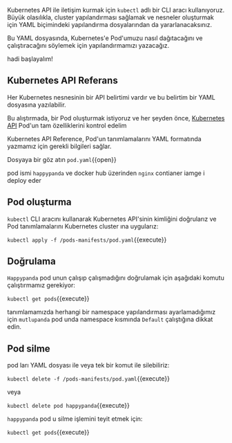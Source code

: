 
Kubernetes API ile iletişim kurmak için ```kubectl``` adlı bir CLI aracı kullanıyoruz. Büyük olasılıkla, cluster yapılandırması sağlamak ve nesneler oluşturmak için YAML biçimindeki yapılandırma dosyalarından da yararlanacaksınız.

Bu YAML dosyasında, Kubernetes'e Pod'umuzu nasıl dağıtacağını ve çalıştıracağını söylemek için yapılandırmamızı yazacağız.

hadi başlayalım!

## Kubernetes API Referans 

Her Kubernetes nesnesinin bir API belirtimi vardır ve bu belirtim bir YAML dosyasına yazılabilir.

Bu alıştırmada, bir Pod oluşturmak istiyoruz ve her şeyden önce, [Kubernetes API](https://kubernetes.io/docs/reference/generated/kubernetes-api/v1.18/#pod-v1-core) Pod'un tam özelliklerini kontrol edelim

Kubernetes API Reference, Pod'un tanımlamalarını YAML formatında yazmamız için gerekli bilgileri sağlar.

Dosyaya bir göz atın `pod.yaml`{{open}}

pod ismi ```happypanda``` ve docker hub üzerinden `nginx` contianer iamge i deploy eder

## Pod oluşturma

```kubectl``` CLI aracını kullanarak Kubernetes API'sinin kimliğini doğrularız ve Pod tanımlamalarını Kubernetes cluster ına uygularız:

`kubectl apply -f /pods-manifests/pod.yaml`{{execute}}

## Doğrulama

`Happypanda` pod unun çalışıp çalışmadığını doğrulamak için aşağıdaki komutu çalıştırmamız gerekiyor:

`kubectl get pods`{{execute}}

tanımlamamızda herhangi bir namespace yapılandırması ayarlamadığımız için `mutlupanda` pod unda namespace kısmında `Default` çalıştığına dikkat edin.

## Pod silme

pod ları YAML dosyası ile veya tek bir komut ile silebiliriz:

`kubectl delete -f /pods-manifests/pod.yaml`{{execute}}

veya

`kubectl delete pod happypanda`{{execute}}

`happypanda` pod u silme işlemini teyit etmek için:

`kubectl get pods`{{execute}}
